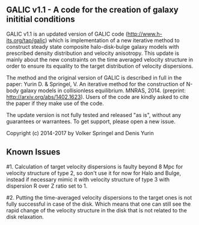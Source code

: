 GALIC v1.1  - A code for the creation of galaxy inititial conditions 
------------------------------------------------------------------------

GALIC v1.1 is an updated version of GALIC code (http://www.h-its.org/tap/galic) 
which is implementation of a new iterative method to construct steady state
composite halo-disk-bulge galaxy models with prescribed density distribution 
and velocity anisotropy. This update is mainly about the new constraints on the time averaged velocity structure in order to ensure its equality to the target distribution of velocity dispersions.
  
The method and the original version of GALIC is described in full in the paper:
Yurin D. & Springel, V. An iterative method for the construction of N-body galaxy models in collisionless equilibrium. MNRAS, 2014. (preprint: http://arxiv.org/abs/1402.1623). Users of the code are kindly asked to cite the paper if they make
use of the code. 

The update version is not fully tested and released "as is", without any guarantees
or warrantees. To get support, please open a new issue.

Copyright (c) 2014-2017 by Volker Springel and Denis Yurin 

Known Issues
--------------------------------
#1. Calculation of target velocity dispersions is faulty beyond 8 Mpc for velocity structure of type 2, so don't use it for now for Halo and Bulge, instead if necessary mimic it with velocity structure of type 3 with dispersion R over Z ratio set to 1.

#2. Putting the time-averaged velocity dispersions to the target ones is not fully successful in case of the disk. Which means that one can still see the rapid change of the velocity structure in the disk that is not related to the disk relaxation.
